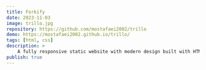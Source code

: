 ```yaml
---
title: Forkify
date: 2023-11-03
image: trillo.jpg
repository: https://github.com/mostafaei2002/trillo
demo: https://mostafaei2002.github.io/trillo/
tags: [html, css]
description: >
    A fully responsive static website with modern design built with HTML 5 & CSS 5 with an extensive usage of CSS flexboxes.Follow through project.
publish: true
---
```

